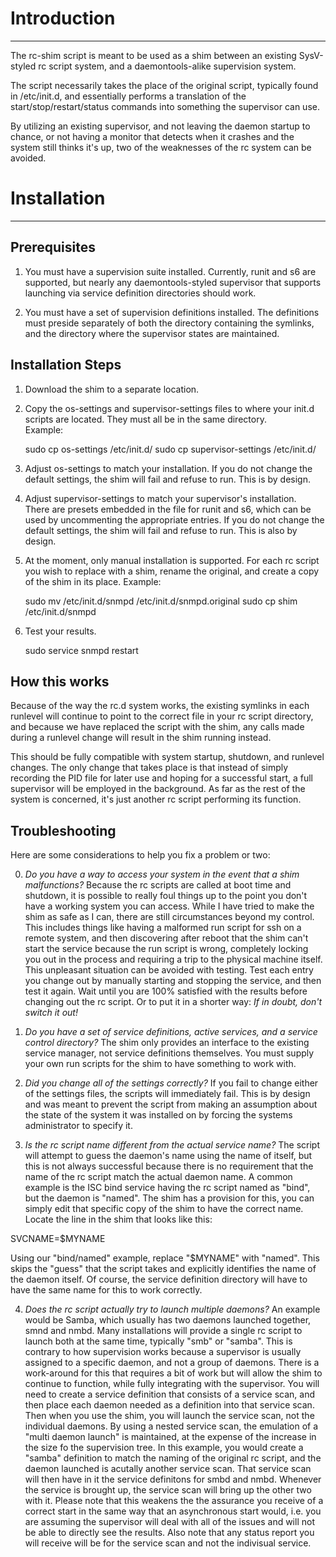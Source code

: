 # Introduction #

---

The rc-shim script is meant to be used as a shim between an existing 
SysV-styled rc script system, and a daemontools-alike supervision 
system.

The script necessarily takes the place of the original script, typically 
found in /etc/init.d, and essentially performs a translation of the 
start/stop/restart/status commands into something the supervisor can 
use.

By utilizing an existing supervisor, and not leaving the daemon startup 
to chance, or not having a monitor that detects when it crashes and the 
system still thinks it's up, two of the weaknesses of the rc system can 
be avoided.


# Installation #

---

## Prerequisites #

1. You must have a supervision suite installed.  Currently, runit and s6 
are supported, but nearly any daemontools-styled supervisor that 
supports launching via service definition directories should work.

2. You must have a set of supervision definitions installed.  The 
definitions must preside separately of both the directory containing the 
symlinks, and the directory where the supervisor states are maintained.

## Installation Steps #

1. Download the shim to a separate location.

2. Copy the os-settings and supervisor-settings files to where your 
init.d scripts are located.  They must all be in the same directory.  
Example:

    sudo cp os-settings /etc/init.d/
    sudo cp supervisor-settings /etc/init.d/

3. Adjust os-settings to match your installation.  If you do not change 
the default settings, the shim will fail and refuse to run.  This is by 
design.

4. Adjust supervisor-settings to match your supervisor's installation.  
There are presets embedded in the file for runit and s6, which can be 
used by uncommenting the appropriate entries.  If you do not change the 
default settings, the shim will fail and refuse to run.  This is also by 
design.

5. At the moment, only manual installation is supported.  For each rc 
script you wish to replace with a shim, rename the original, and create 
a copy of the shim in its place.  Example:

    sudo mv /etc/init.d/snmpd /etc/init.d/snmpd.original
    sudo cp shim /etc/init.d/snmpd

6. Test your results.

    sudo service snmpd restart

## How this works #

Because of the way the rc.d system works, the existing symlinks in each 
runlevel will continue to point to the correct file in your rc script 
directory, and because we have replaced the script with the shim, any 
calls made during a runlevel change will result in the shim running 
instead.

This should be fully compatible with system startup, shutdown, and 
runlevel changes.  The only change that takes place is that instead of 
simply recording the PID file for later use and hoping for a successful 
start, a full supervisor will be employed in the background.  As far as 
the rest of the system is concerned, it's just another rc script 
performing its function.


## Troubleshooting #

Here are some considerations to help you fix a problem or two:

0. *Do you have a way to access your system in the event that a shim 
malfunctions?* Because the rc scripts are called at boot time and 
shutdown, it is possible to really foul things up to the point you don't 
have a working system you can access.  While I have tried to make the 
shim as safe as I can, there are still circumstances beyond my control.  
This includes things like having a malformed run script for ssh on a 
remote system, and then discovering after reboot that the shim can't 
start the service because the run script is wrong, completely locking 
you out in the process and requiring a trip to the physical machine 
itself.  This unpleasant situation can be avoided with testing. Test 
each entry you change out by manually starting and stopping the service, 
and then test it again.  Wait until you are 100% satisfied with the 
results before changing out the rc script.  Or to put it in a shorter 
way: *If in doubt, don't switch it out!*

1. *Do you have a set of service definitions, active services, and a 
service control directory?* The shim only provides an interface to the 
existing service manager, not service definitions themselves.  You must 
supply your own run scripts for the shim to have something to work with.

2. *Did you change all of the settings correctly?*  If you fail to change 
either of the settings files, the scripts will immediately fail.  This 
is by design and was meant to prevent the script from making an 
assumption about the state of the system it was installed on by forcing 
the systems administrator to specify it.

3. *Is the rc script name different from the actual service name?* The 
script will attempt to guess the daemon's name using the name of itself, 
but this is not always successful because there is no requirement that 
the name of the rc script match the actual daemon name.  A common 
example is the ISC bind service having the rc script named as "bind", 
but the daemon is "named".  The shim has a provision for this, you can 
simply edit that specific copy of the shim to have the correct name.  
Locate the line in the shim that looks like this:

SVCNAME=$MYNAME

Using our "bind/named" example, replace "$MYNAME" with "named".  This 
skips the "guess" that the script takes and explicitly identifies the 
name of the daemon itself.  Of course, the service definition directory 
will have to have the same name for this to work correctly.

4. *Does the rc script actually try to launch multiple daemons?* An 
example would be Samba, which usually has two daemons launched together, 
smnd and nmbd.  Many installations will provide a single rc script to 
launch both at the same time, typically "smb" or "samba".  This is 
contrary to how supervision works because a supervisor is usually 
assigned to a specific daemon, and not a group of daemons.  There is a 
work-around for this that requires a bit of work but will allow the shim 
to continue to function, while fully integrating with the supervisor. 
You will need to create a service definition that consists of a service 
scan, and then place each daemon needed as a definition into that 
service scan.  Then when you use the shim, you will launch the service 
scan, not the individual daemons.  By using a nested service scan, the 
emulation of a "multi daemon launch" is maintained, at the expense of 
the increase in the size fo the supervision tree.  In this example, you 
would create a "samba" definition to match the naming of the original rc 
script, and the daemon launched is acutally another service scan.  That 
service scan will then have in it the service definitons for smbd and 
nmbd.  Whenever the service is brought up, the service scan will bring 
up the other two with it.  Please note that this weakens the the 
assurance you receive of a correct start in the same way that an 
asynchronous start would, i.e. you are assuming the supervisor will deal 
with all of the issues and will not be able to directly see the results. 
Also note that any status report you will receive will be for the 
service scan and not the indivisual service.
